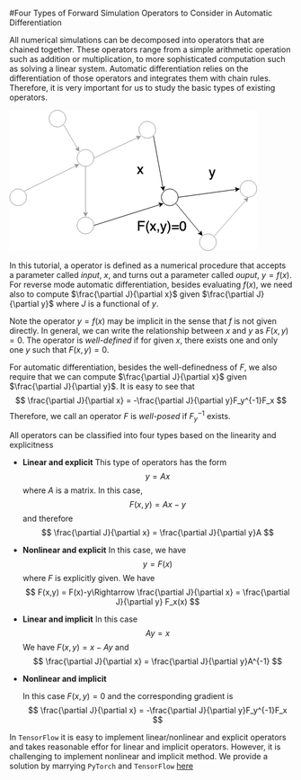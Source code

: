 #Four Types of Forward Simulation Operators to Consider in Automatic Differentiation

All numerical simulations can be decomposed into operators that are chained together. These operators range from a simple arithmetic operation such as addition or multiplication, to more sophisticated computation such as solving a linear system. Automatic differentiation relies on the differentiation of those operators and integrates them with chain rules. Therefore, it is very important for us to study the basic types of existing operators. 

![Operators](sim.png)

In this tutorial, a operator is defined as a numerical procedure that accepts a parameter called *input*, $x$, and turns out a parameter called *ouput*, $y=f(x)$. For reverse mode automatic differentiation, besides evaluating $f(x)$, we need also to compute $\frac{\partial J}{\partial x}$ given $\frac{\partial J}{\partial y}$ where $J$ is a functional of $y$. 

Note  the operator $y=f(x)$ may be implicit in the sense that $f$ is not given directly. In general, we can write the relationship between $x$ and $y$ as $F(x,y)=0$. The operator is *well-defined* if for given $x$, there exists one and only one $y$ such that $F(x,y)=0$. 

For automatic differentiation, besides the well-definedness of $F$, we also require that we can compute $\frac{\partial J}{\partial x}$ given $\frac{\partial J}{\partial y}$. It is easy to see that
$$
\frac{\partial J}{\partial x} = -\frac{\partial J}{\partial y}F_y^{-1}F_x
$$
Therefore, we call an operator $F$ is *well-posed* if $F_y^{-1}$ exists. 

All operators can be classified into four types based on the linearity and explicitness

* **Linear and explicit**
  This type of operators has the form 
  $$
  y = Ax
  $$
  where $A$ is a matrix. In this case, 
  $$
  F(x,y) = Ax-y
  $$
  and therefore 
  $$
  \frac{\partial J}{\partial x} = \frac{\partial J}{\partial y}A
  $$

* **Nonlinear and explicit**
  In this case, we have 
  $$
  y = F(x)
  $$
  where $F$ is explicitly given. We have
  $$
  F(x,y) = F(x)-y\Rightarrow \frac{\partial J}{\partial x} = \frac{\partial J}{\partial y} F_x(x)
  $$
  
- **Linear and implicit**
  In this case 
  $$
  Ay = x
  $$
  We have $F(x,y) = x-Ay$ and 
  $$
  \frac{\partial J}{\partial x} = \frac{\partial J}{\partial y}A^{-1}
  $$

- **Nonlinear and implicit**

  In this case $F(x,y)=0$ and the corresponding gradient is 
  $$
  \frac{\partial J}{\partial x} = -\frac{\partial J}{\partial y}F_y^{-1}F_x
  $$




In `TensorFlow` it is easy to implement linear/nonlinear and explicit operators and takes reasonable effor for linear and implicit operators. However, it is challenging to implement nonlinear and implicit method. We provide a solution by marrying `PyTorch` and `TensorFlow` [here](https://github.com/kailaix/ADCME.jl/tree/master/examples/md/pytorch.pdf)